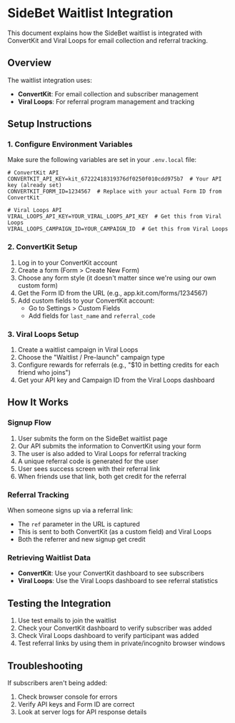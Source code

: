 # SideBet Waitlist Integration

This document explains how the SideBet waitlist is integrated with ConvertKit and Viral Loops for email collection and referral tracking.

## Overview

The waitlist integration uses:
- **ConvertKit**: For email collection and subscriber management
- **Viral Loops**: For referral program management and tracking

## Setup Instructions

### 1. Configure Environment Variables

Make sure the following variables are set in your `.env.local` file:

```
# ConvertKit API
CONVERTKIT_API_KEY=kit_67222418319376df0250f010cdd975b7  # Your API key (already set)
CONVERTKIT_FORM_ID=1234567  # Replace with your actual Form ID from ConvertKit

# Viral Loops API
VIRAL_LOOPS_API_KEY=YOUR_VIRAL_LOOPS_API_KEY  # Get this from Viral Loops
VIRAL_LOOPS_CAMPAIGN_ID=YOUR_CAMPAIGN_ID  # Get this from Viral Loops
```

### 2. ConvertKit Setup

1. Log in to your ConvertKit account
2. Create a form (Form > Create New Form)
3. Choose any form style (it doesn't matter since we're using our own custom form)
4. Get the Form ID from the URL (e.g., app.kit.com/forms/1234567)
5. Add custom fields to your ConvertKit account:
   - Go to Settings > Custom Fields
   - Add fields for `last_name` and `referral_code`

### 3. Viral Loops Setup

1. Create a waitlist campaign in Viral Loops
2. Choose the "Waitlist / Pre-launch" campaign type
3. Configure rewards for referrals (e.g., "$10 in betting credits for each friend who joins")
4. Get your API key and Campaign ID from the Viral Loops dashboard

## How It Works

### Signup Flow

1. User submits the form on the SideBet waitlist page
2. Our API submits the information to ConvertKit using your form
3. The user is also added to Viral Loops for referral tracking
4. A unique referral code is generated for the user
5. User sees success screen with their referral link
6. When friends use that link, both get credit for the referral

### Referral Tracking

When someone signs up via a referral link:
- The `ref` parameter in the URL is captured
- This is sent to both ConvertKit (as a custom field) and Viral Loops
- Both the referrer and new signup get credit

### Retrieving Waitlist Data

- **ConvertKit**: Use your ConvertKit dashboard to see subscribers
- **Viral Loops**: Use the Viral Loops dashboard to see referral statistics

## Testing the Integration

1. Use test emails to join the waitlist
2. Check your ConvertKit dashboard to verify subscriber was added
3. Check Viral Loops dashboard to verify participant was added
4. Test referral links by using them in private/incognito browser windows

## Troubleshooting

If subscribers aren't being added:
1. Check browser console for errors
2. Verify API keys and Form ID are correct
3. Look at server logs for API response details 